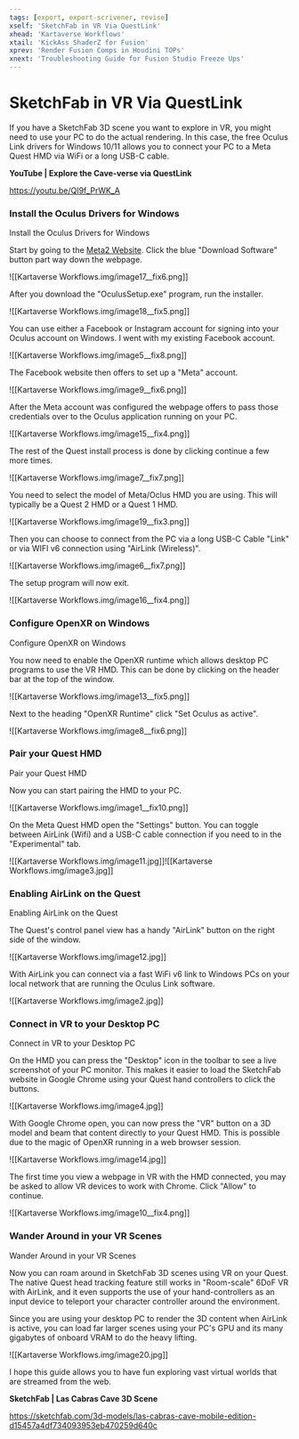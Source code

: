 ```yaml
---
tags: [export, export-scrivener, revise]
xself: 'SketchFab in VR Via QuestLink'
xhead: 'Kartaverse Workflows'
xtail: 'KickAss ShaderZ for Fusion'
xprev: 'Render Fusion Comps in Houdini TOPs'
xnext: 'Troubleshooting Guide for Fusion Studio Freeze Ups'
---
```


# SketchFab in VR Via QuestLink

If you have a SketchFab 3D scene you want to explore in VR, you might need to use your PC to do the actual rendering. In this case, the free Oculus Link drivers for Windows 10/11 allows you to connect your PC to a Meta Quest HMD via WiFi or a long USB-C cable.

**YouTube \| Explore the Cave-verse via QuestLink**

<https://youtu.be/QI9f_PrWK_A>

### Install the Oculus Drivers for Windows

Install the Oculus Drivers for Windows

Start by going to the [Meta2 Website](https://www.meta.com/ca/quest/setup/). Click the blue "Download Software" button part way down the webpage.

![[Kartaverse Workflows.img/image17__fix6.png]]

After you download the "OculusSetup.exe" program, run the installer.

![[Kartaverse Workflows.img/image18__fix5.png]]

You can use either a Facebook or Instagram account for signing into your Oculus account on Windows. I went with my existing Facebook account.

![[Kartaverse Workflows.img/image5__fix8.png]]

The Facebook website then offers to set up a "Meta" account.

![[Kartaverse Workflows.img/image9__fix6.png]]

After the Meta account was configured the webpage offers to pass those credentials over to the Oculus application running on your PC.

![[Kartaverse Workflows.img/image15__fix4.png]]

The rest of the Quest install process is done by clicking continue a few more times.

![[Kartaverse Workflows.img/image7__fix7.png]]

You need to select the model of Meta/Oclus HMD you are using. This will typically be a Quest 2 HMD or a Quest 1 HMD.

![[Kartaverse Workflows.img/image19__fix3.png]]

Then you can choose to connect from the PC via a long USB-C Cable "Link" or via WIFI v6 connection using "AirLink (Wireless)".

![[Kartaverse Workflows.img/image6__fix7.png]]

The setup program will now exit.

![[Kartaverse Workflows.img/image16__fix4.png]]

### Configure OpenXR on Windows

Configure OpenXR on Windows

You now need to enable the OpenXR runtime which allows desktop PC programs to use the VR HMD. This can be done by clicking on the header bar at the top of the window.

![[Kartaverse Workflows.img/image13__fix5.png]]

Next to the heading "OpenXR Runtime" click "Set Oculus as active".

![[Kartaverse Workflows.img/image8__fix6.png]]

### Pair your Quest HMD

Pair your Quest HMD

Now you can start pairing the HMD to your PC.

![[Kartaverse Workflows.img/image1__fix10.png]]

On the Meta Quest HMD open the "Settings" button. You can toggle between AirLink (Wifi) and a USB-C cable connection if you need to in the "Experimental" tab.

![[Kartaverse Workflows.img/image11.jpg]]![[Kartaverse Workflows.img/image3.jpg]]

### Enabling AirLink on the Quest

Enabling AirLink on the Quest

The Quest's control panel view has a handy "AirLink" button on the right side of the window.

![[Kartaverse Workflows.img/image12.jpg]]

With AirLink you can connect via a fast WiFi v6 link to Windows PCs on your local network that are running the Oculus Link software.

![[Kartaverse Workflows.img/image2.jpg]]

### Connect in VR to your Desktop PC

Connect in VR to your Desktop PC

On the HMD you can press the "Desktop" icon in the toolbar to see a live screenshot of your PC monitor. This makes it easier to load the SketchFab website in Google Chrome using your Quest hand controllers to click the buttons.

![[Kartaverse Workflows.img/image4.jpg]]

With Google Chrome open, you can now press the "VR" button on a 3D model and beam that content directly to your Quest HMD. This is possible due to the magic of OpenXR running in a web browser session.

![[Kartaverse Workflows.img/image14.jpg]]

The first time you view a webpage in VR with the HMD connected, you may be asked to allow VR devices to work with Chrome. Click "Allow" to continue.

![[Kartaverse Workflows.img/image10__fix4.png]]

### Wander Around in your VR Scenes

Wander Around in your VR Scenes

Now you can roam around in SketchFab 3D scenes using VR on your Quest. The native Quest head tracking feature still works in "Room-scale" 6DoF VR with AirLink, and it even supports the use of your hand-controllers as an input device to teleport your character controller around the environment.

Since you are using your desktop PC to render the 3D content when AirLink is active, you can load far larger scenes using your PC's GPU and its many gigabytes of onboard VRAM to do the heavy lifting.

![[Kartaverse Workflows.img/image20.jpg]]

I hope this guide allows you to have fun exploring vast virtual worlds that are streamed from the web.

**SketchFab \| Las Cabras Cave 3D Scene**

<https://sketchfab.com/3d-models/las-cabras-cave-mobile-edition-d15457a4df734093953eb470259d640c>